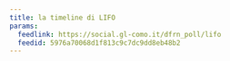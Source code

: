 ```yaml
---
title: la timeline di LIFO
params:
  feedlink: https://social.gl-como.it/dfrn_poll/lifo
  feedid: 5976a70068d1f813c9c7dc9dd8eb48b2
---
```

